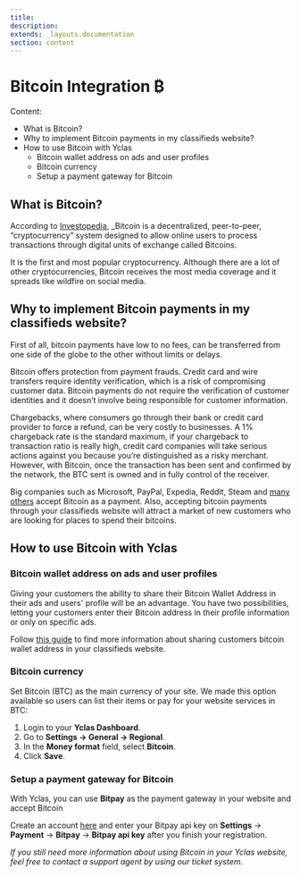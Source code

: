 ```yaml
---
title:
description:
extends: _layouts.documentation
section: content
---
```




# Bitcoin Integration ₿
Content:
- What is Bitcoin?
- Why to implement Bitcoin payments in my classifieds website?
- How to use Bitcoin with Yclas
    - Bitcoin wallet address on ads and user profiles
    - Bitcoin currency
    - Setup a payment gateway for Bitcoin



## What is Bitcoin?

According to  [Investopedia](https://www.investopedia.com/),  _Bitcoin is a decentralized, peer-to-peer, “cryptocurrency” system designed to allow online users to process transactions through digital units of exchange called Bitcoins. 

It is the first and most popular cryptocurrency. Although there are a lot of other cryptocurrencies, Bitcoin receives the most media coverage and it spreads like wildfire on social media.

## Why to implement Bitcoin payments in my classifieds website?

First of all, bitcoin payments have low to no fees, can be transferred from one side of the globe to the other without limits or delays.

Bitcoin offers protection from payment frauds. Credit card and wire transfers require identity verification, which is a risk of compromising customer data. Bitcoin payments do not require the verification of customer identities and it doesn’t involve being responsible for customer information.

Chargebacks, where consumers go through their bank or credit card provider to force a refund, can be very costly to businesses. A 1% chargeback rate is the standard maximum, if your chargeback to transaction ratio is really high, credit card companies will take serious actions against you because you’re distinguished as a risky merchant. However, with Bitcoin, once the transaction has been sent and confirmed by the network, the BTC sent is owned and in fully control of the receiver.

Big companies such as Microsoft, PayPal, Expedia, Reddit, Steam and  [many others](https://www.zerohedge.com/news/2017-05-28/who-accepts-bitcoins-payment-list-companies-stores-shops)  accept Bitcoin as a payment. Also, accepting bitcoin payments through your classifieds website will attract a market of new customers who are looking for places to spend their bitcoins.

## How to use Bitcoin with Yclas

### Bitcoin wallet address on ads and user profiles

Giving your customers the ability to share their Bitcoin Wallet Address in their ads and users' profile will be an advantage. You have two possibilities, letting your customers enter their Bitcoin address in their profile information or only on specific ads.

Follow  [this guide](/docs/custom-fields-bitcoin-wallet-address)  to find more information about sharing customers bitcoin wallet address in your classifieds website.

### Bitcoin currency

Set Bitcoin (BTC) as the main currency of your site. We made this option available so users can list their items or pay for your website services in BTC:

1.  Login to your **Yclas Dashboard**.
2.  Go to  **Settings -> General -> Regional**.
3.  In the  **Money format**  field, select  **Bitcoin**.
4.  Click  **Save**.

### Setup a payment gateway for Bitcoin

With Yclas, you can use  **Bitpay**  as the payment gateway in your website and accept Bitcoin

Create an account  [here](https://bitpay.com/get-started)  and enter your Bitpay api key on **Settings** -> **Payment** -> **Bitpay** -> **Bitpay api key** after you finish your registration.

*If you still need more information about using Bitcoin in your Yclas website, feel free to contact a support agent by using our ticket system.*
